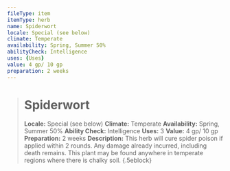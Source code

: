 ```yaml
---
fileType: item
itemType: herb
name: Spiderwort
locale: Special (see below)
climate: Temperate
availability: Spring, Summer 50%
abilityCheck: Intelligence
uses: {Uses}
value: 4 gp/ 10 gp
preparation: 2 weeks
---
```

>#  Spiderwort
>
> **Locale:** Special (see below)
> **Climate:** Temperate
> **Availability:** Spring, Summer 50%
> **Ability Check:** Intelligence
> **Uses:** 3
> **Value:** 4 gp/ 10 gp
> **Preparation:** 2 weeks
> **Description:** This herb will cure spider poison if applied within 2 rounds. Any damage already incurred, including death remains. This plant may be found anywhere in temperate regions where there is chalky soil.
{.5eblock}

